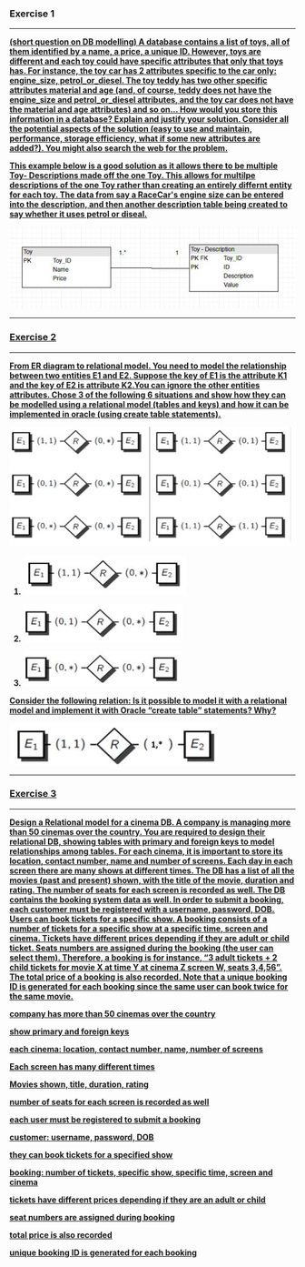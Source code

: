 ### Exercise 1
---
<b><u>(short question on DB modelling) A database contains a list of toys, all of them identified by a name, a price, a unique ID. However, toys are different and each toy could have specific attributes that only that toys has. For instance, the toy car has 2 attributes specific to the car only: engine_size, petrol_or_diesel. The toy teddy has two other specific attributes material and age (and, of course, teddy does not have the engine_size and petrol_or_diesel attributes, and the toy car does not have the material and age attributes) and so on… How would you store this information in a database? Explain and justify your solution. Consider all the potential aspects of the solution (easy to use and maintain, performance, storage efficiency, what if some new attributes are added?). You might also search the web for the problem.

This example below is a good solution as it allows there to be multiple Toy- Descriptions made off the one Toy. This allows for multilpe descriptions of the one Toy rather than creating an entirely differnt entity for each toy. The data from say a RaceCar's engine size can be entered into the description, and then another description table being created to say whether it uses petrol or diseal.

![exercise1](exercise1.jpg)

---
### Exercise 2
---
<b><u>From ER diagram to relational model. You need to model the relationship between two entities E1 and E2. Suppose the key of E1 is the attribute K1 and the key of E2 is attribute K2.You can ignore the other entities attributes. Chose 3 of the following 6 situations and show how they can be modelled using a relational model (tables and keys) and how it can be implemented in oracle (using create table statements).

![1](1.jpg)

1. ![!1_2](1_2.jpg)

2. ![1_3](1_3.jpg)
3. ![1_4](1_4.jpg)

<u>Consider the following relation: Is it possible to model it with a relational model and implement it with Oracle “create table” statements? Why?

![2](2.jpg)

---
### Exercise 3
---
<b><u>Design a Relational model for a cinema DB. A company is managing more than 50 cinemas over the country. You are required to design their relational DB, showing tables with primary and foreign keys to model relationships among tables. For each cinema, it is important to store its location, contact number, name and number of screens. Each day in each screen there are many shows at different times. The DB has a list of all the movies (past and present) shown, with the title of the movie, duration and rating. The number of seats for each screen is recorded as well. The DB contains the booking system data as well. In order to submit a booking, each customer must be registered with a username, password, DOB. Users can book tickets for a specific show. A booking consists of a number of tickets for a specific show at a specific time, screen and cinema. Tickets have different prices depending if they are adult or child ticket. Seats numbers are assigned during the booking (the user can select them). Therefore, a booking is for instance, “3 adult tickets + 2 child tickets for movie X at time Y at cinema Z screen W, seats 3,4,56”. The total price of a booking is also recorded.  Note that a unique booking ID is generated for each booking since the same user can book twice for the same movie.

company has more than 50 cinemas over the country

show primary and foreign keys

each cinema: location, contact number, name, number of screens

Each screen has many different times

Movies shown, title, duration, rating

number of seats for each screen is recorded as well

each user must be registered to submit a booking

customer: username, password, DOB

they can book tickets for a specified show

booking: number of tickets, specific show, specific time, screen and cinema

tickets have different prices depending if they are an adult or child

seat numbers are assigned during booking

total price is also recorded

unique booking ID is generated for each booking
